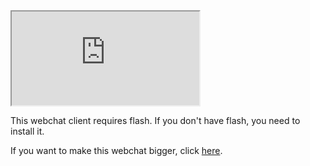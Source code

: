 <iframe src="http://sparkle.yolo-swag.com/webchat"></iframe>

This webchat client requires flash. If you don't have flash, you need to 
install it.

If you want to make this webchat bigger, click [here](webchat).

